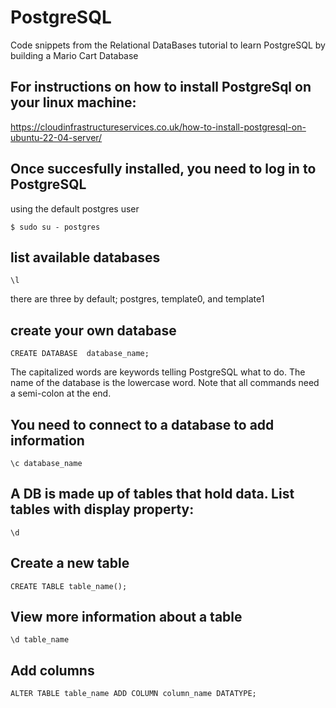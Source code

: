 # PostgreSQL
Code snippets from the Relational DataBases tutorial to learn PostgreSQL by building a Mario Cart Database

## For instructions on how to install PostgreSql on your linux machine:
https://cloudinfrastructureservices.co.uk/how-to-install-postgresql-on-ubuntu-22-04-server/

## Once succesfully installed, you need to log in to PostgreSQL
using the default postgres user
```
$ sudo su - postgres
```
## list available databases
```
\l
```
there are three by default; postgres, template0, and template1
## create your own database
```
CREATE DATABASE  database_name;
```
The capitalized words are keywords telling PostgreSQL what to do.
The name of the database is the lowercase word.
Note that all commands need a semi-colon at the end.
## You need to connect to a database to add information
```
\c database_name
```
## A DB is made up of tables that hold data. List tables with display property:
```
\d
```
## Create a new table
```
CREATE TABLE table_name();
```
## View more information about a table
```
\d table_name
```
## Add columns
```
ALTER TABLE table_name ADD COLUMN column_name DATATYPE;
```
